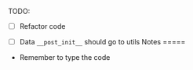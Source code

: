 TODO:

- [ ] Refactor code

- [ ] Data `__post_init__` should go to utils
Notes
=====

- Remember to type the code